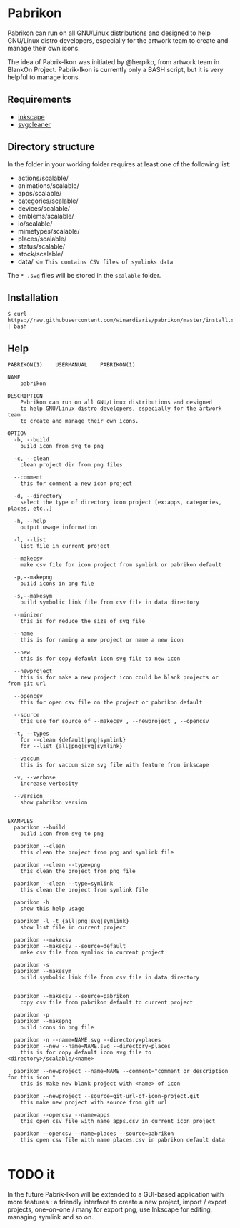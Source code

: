# Pabrikon

Pabrikon can run on all GNU/Linux distributions and designed to help GNU/Linux distro developers, especially for the artwork team to create and manage their own icons.

The idea of Pabrik-Ikon was initiated by @herpiko, from artwork team in BlankOn Project. Pabrik-Ikon is currently only a BASH script, but it is very helpful to manage icons.

## Requirements

- [inkscape](https://inkscape.org/en/)
- [svgcleaner](https://sourceforge.net/projects/svgcleaner/)

## Directory structure

In the folder in your working folder requires at least one of the following list:

- actions/scalable/
- animations/scalable/
- apps/scalable/
- categories/scalable/
- devices/scalable/
- emblems/scalable/
- io/scalable/
- mimetypes/scalable/
- places/scalable/
- status/scalable/
- stock/scalable/
- data/					<= `This contains CSV files of symlinks data`

The `* .svg` files will be stored in the `scalable` folder.

## Installation

```
$ curl https://raw.githubusercontent.com/winardiaris/pabrikon/master/install.sh | bash
```

## Help

```
PABRIKON(1)    USERMANUAL    PABRIKON(1)

NAME
    pabrikon

DESCRIPTION
    Pabrikon can run on all GNU/Linux distributions and designed
    to help GNU/Linux distro developers, especially for the artwork team
    to create and manage their own icons.

OPTION
  -b, --build
    build icon from svg to png

  -c, --clean
    clean project dir from png files

  --comment
    this for comment a new icon project

  -d, --directory
    select the type of directory icon project [ex:apps, categories, places, etc..]

  -h, --help
    output usage information

  -l, --list
    list file in current project

  --makecsv
    make csv file for icon project from symlink or pabrikon default

  -p,--makepng
    build icons in png file

  -s,--makesym
    build symbolic link file from csv file in data directory

  --minizer
    this is for reduce the size of svg file

  --name
    this is for naming a new project or name a new icon

  --new
    this is for copy default icon svg file to new icon

  --newproject
    this is for make a new project icon could be blank projects or from git url

  --opencsv
    this for open csv file on the project or pabrikon default

  --source
    this use for source of --makecsv , --newproject , --opencsv

  -t, --types
    for --clean {default|png|symlink}
    for --list {all|png|svg|symlink}

  --vaccum
    this is for vaccum size svg file with feature from inkscape

  -v, --verbose
    increase verbosity

  --version
    show pabrikon version


EXAMPLES
  pabrikon --build
    build icon from svg to png

  pabrikon --clean
    this clean the project from png and symlink file

  pabrikon --clean --type=png
    this clean the project from png file

  pabrikon --clean --type=symlink
    this clean the project from symlink file

  pabrikon -h
    show this help usage

  pabrikon -l -t {all|png|svg|symlink}
    show list file in current project

  pabrikon --makecsv
  pabrikon --makecsv --source=default
    make csv file from symlink in current project

  pabrikon -s
  pabrikon --makesym
    build symbolic link file from csv file in data directory


  pabrikon --makecsv --source=pabrikon
    copy csv file from pabrikon default to current project

  pabrikon -p
  pabrikon --makepng
    build icons in png file

  pabrikon -n --name=NAME.svg --directory=places
  pabrikon --new --name=NAME.svg --directory=places
    this is for copy default icon svg file to <directory>/scalable/<name>

  pabrikon --newproject --name=NAME --comment="comment or description for this icon "
    this is make new blank project with <name> of icon

  pabrikon --newproject --source=git-url-of-icon-project.git
    this make new project with source from git url

  pabrikon --opencsv --name=apps
    this open csv file with name apps.csv in current icon project

  pabrikon --opencsv --name=places --source=pabrikon
    this open csv file with name places.csv in pabrikon default data


```

# TODO it

In the future Pabrik-Ikon will be extended to a GUI-based application with more features : a friendly interface to create a new project, import / export projects, one-on-one / many for export png, use Inkscape for editing, managing symlink and so on.
